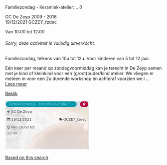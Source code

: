 Familiezondag - Keramiek-atelier:... *0*

GC De Zeyp 2009 - 2016  
19/12/2021 GCZEY\_fzdec  

Van 10:00 tot 12:00

  

###### *Sorry, deze activiteit is volledig uitverkocht.*

  

Familiezondag, telkens van 10u tot 12u. Voor kinderen van 5 tot 12 jaar.  
  
Eén keer per maand op zondagvoormiddag kan je terecht in De Zeyp samen met je kind of kleinkind voor een (groot)ouder/kind atelier. We vliegen er meteen in voor een 2u durende workshop en achteraf voorzien we i ...  
[Lees meer](https://tickets.vgc.be/activity/subscribe/GCZEY_fzdec)

[Bekijk](https://tickets.vgc.be/ticketingActivity/subscribe/GCZEY_fzdec)

![](64454.png)

[Based on this search](https://tickets.vgc.be/activity/index?&vrijeplaatsen=1&Age%5B%5D=3%2C5&entity=276)
